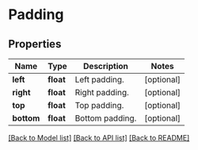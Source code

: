# Padding

## Properties
Name | Type | Description | Notes
------------ | ------------- | ------------- | -------------
**left** | **float** | Left padding. | [optional] 
**right** | **float** | Right padding. | [optional] 
**top** | **float** | Top padding. | [optional] 
**bottom** | **float** | Bottom padding. | [optional] 

[[Back to Model list]](../README.md#documentation-for-models) [[Back to API list]](../README.md#documentation-for-api-endpoints) [[Back to README]](../README.md)


